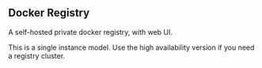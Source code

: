 ## Docker Registry
A self-hosted private docker registry, with web UI.

This is a single instance model. Use the high availability version if you need a registry cluster.
